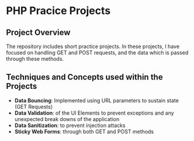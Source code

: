 # PHP Pracice Projects

## Project Overview
The repository includes short practice projects. In these projects, I have focused on handling GET and POST requests, and the data which is passed through these methods.

## Techniques and Concepts used within the Projects
- **Data Bouncing**: Implemented using URL parameters to sustain state (GET Requests)
- **Data Validation**: of the UI Elements to prevent exceptions and any unexpected break downs of the application
- **Data Sanitization**: to prevent injection attacks
- **Sticky Web Forms**: through both GET and POST methods
